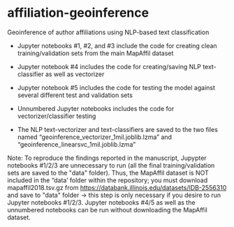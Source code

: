 # affiliation-geoinference
Geoinference of author affiliations using NLP-based text classification

- Jupyter notebooks #1, #2, and #3 include the code for creating clean training/validation sets from the main MapAffil dataset 

- Jupyter notebook #4 includes the code for creating/saving NLP text-classifier as well as vectorizer

- Jupyter notebook #5 includes the code for testing the model against several different test and validation sets

- Unnumbered Jupyter notebooks includes the code for vectorizer/classifier testing

- The NLP text-vectorizer and text-classifiers are saved to the two files named “geoinference_vectorizer_1mil.joblib.lzma” and “geoinference_linearsvc_1mil.joblib.lzma”   

Note: To reproduce the findings reported in the manuscript, Jupypter notebooks #1/2/3 are unnecessary to run (all the final training/validation sets are saved to the "data" folder). Thus, the MapAffil dataset is NOT included in the “data’ folder within the repository; you must download mapaffil2018.tsv.gz from https://databank.illinois.edu/datasets/IDB-2556310 and save to "data" folder -> this step is only necessary if you desire to run Jupyter notebooks #1/2/3. Jupyter notebooks #4/5 as well as the unnumbered notebooks can be run without downloading the MapAffil dataset.
